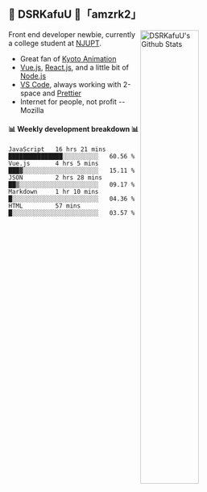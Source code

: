 ## 🍥 DSRKafuU 🍥「amzrk2」

<img align="right" alt="DSRKafuU's Github Stats" width="48%" src="https://github-readme-stats.vercel.app/api?username=amzrk2&count_private=true&show_icons=true&title_color=7793cc&icon_color=7793cc&text_color=595858&bg_color=ffffff" />

Front end developer newbie, currently a college student at [NJUPT](https://www.njupt.edu.cn).

- Great fan of [Kyoto Animation](https://www.kyotoanimation.co.jp)
- [Vue.js](https://vuejs.org), [React.js](https://reactjs.org), and a little bit of [Node.js](https://nodejs.org)
- [VS Code](https://code.visualstudio.com), always working with 2-space and [Prettier](https://prettier.io)
- Internet for people, not profit -- Mozilla

#### :bar_chart: Weekly development breakdown :bar_chart:

<!--START_SECTION:waka-->
```text
JavaScript   16 hrs 21 mins  ███████████████░░░░░░░░░░   60.56 % 
Vue.js       4 hrs 5 mins    ███▓░░░░░░░░░░░░░░░░░░░░░   15.11 % 
JSON         2 hrs 28 mins   ██▒░░░░░░░░░░░░░░░░░░░░░░   09.17 % 
Markdown     1 hr 10 mins    █░░░░░░░░░░░░░░░░░░░░░░░░   04.36 % 
HTML         57 mins         █░░░░░░░░░░░░░░░░░░░░░░░░   03.57 % 
```
<!--END_SECTION:waka-->
